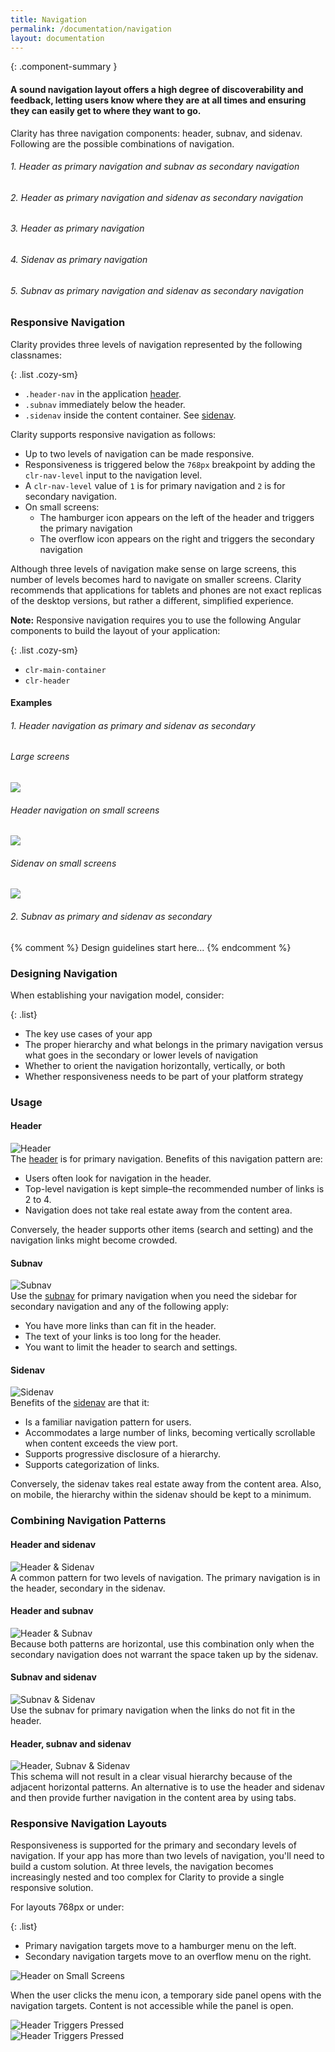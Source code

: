 ```yaml
---
title: Navigation
permalink: /documentation/navigation
layout: documentation
---
```


{: .component-summary }
#### A sound navigation layout offers a high degree of discoverability and feedback, letting users know where they are at all times and ensuring they can easily get to where they want to go.

Clarity has three navigation components: header, subnav, and sidenav.  Following are the possible
combinations of navigation.

###### 1. Header as primary navigation and subnav as secondary navigation
<clr-layout-no-sidenav-demo></clr-layout-no-sidenav-demo>

###### 2. Header as primary navigation and sidenav as secondary navigation
<clr-layout-no-subnav-demo></clr-layout-no-subnav-demo>

###### 3. Header as primary navigation
<clr-layout-only-header-demo></clr-layout-only-header-demo>

###### 4. Sidenav as primary navigation
<clr-layout-only-sidenav-primary></clr-layout-only-sidenav-primary>

###### 5. Subnav as primary navigation and sidenav as secondary navigation
<clr-layout-only-subnav-primary></clr-layout-only-subnav-primary>

### Responsive Navigation

Clarity provides three levels of navigation represented by the following classnames:

{: .list .cozy-sm}
- <code class="clr-code">.header-nav</code> in the application <a href="{{ site.baseurl }}/documentation/header">header</a>.
- <code class="clr-code">.subnav</code> immediately below the header.
- <code class="clr-code">.sidenav</code> inside the content container. See <a href="{{ site.baseurl }}/documentation/sidenav">sidenav</a>.

<p>
    Clarity supports responsive navigation as follows:
</p>
<ul class="list cozy-sm">
    <li>
        Up to two levels of navigation can be made responsive.
    </li>
    <li>
        Responsiveness is triggered below the <code class="clr-code">768px</code> breakpoint by adding the <code class="clr-code">clr-nav-level</code> input to the navigation level.
    </li>
    <li>
        A <code class="clr-code">clr-nav-level</code> value of <code class="clr-code">1</code> is for primary navigation and <code class="clr-code">2</code> is for secondary navigation.
    </li>
    <li>
        On small screens:
        <ul class="list cozy-sm">
            <li>
                The hamburger icon appears on the left of the header and triggers the primary navigation
            </li>
            <li>
                The overflow icon appears on the right and triggers the secondary navigation
            </li>
        </ul>
    </li>
</ul>

<div class="alert alert-info cozy">
    <div class="alert-item">
        <span class="alert-text">
            Although three levels of navigation make sense on large screens, this number of levels becomes hard to navigate on smaller screens. Clarity recommends that applications for tablets and phones are not exact replicas of the desktop versions, but rather a different, simplified experience.
        </span>
    </div>
</div>

**Note:** Responsive navigation requires you to use the following Angular components
to build the layout of your application:

{: .list .cozy-sm}
- <code class="clr-code">clr-main-container</code>
- <code class="clr-code">clr-header</code>

#### Examples

<h6>1. Header navigation as primary and sidenav as secondary</h6>
<div class="row">
    <div class="col-xs-12">
        <h6>Large screens</h6>
        <img class="img-fluid cozy-sm" src="{{ site.baseurl }}/images/documentation/navigation/header_sidenav_large.png?{{ site.time | date: '%s%N' }}"/>
    </div>
    <div class="col-xs-12 col-sm-8 col-md-6">
        <h6>Header navigation on small screens</h6>
        <img class="img-fluid cozy-sm" src="{{ site.baseurl }}/images/documentation/navigation/navLevel1.gif?{{ site.time | date: '%s%N' }}"/>
    </div>
    <div class="col-xs-12 col-sm-8 col-md-6">
        <h6>Sidenav on small screens</h6>
        <img class="img-fluid cozy-sm" src="{{ site.baseurl }}/images/documentation/navigation/navLevel2.gif?{{ site.time | date: '%s%N' }}"/>
    </div>
</div>

<clr-responsive-nav-header-sidenav-demo></clr-responsive-nav-header-sidenav-demo>

<h6>2. Subnav as primary and sidenav as secondary</h6>

<clr-responsive-nav-subnav-sidenav-demo></clr-responsive-nav-subnav-sidenav-demo>

{% comment %}
    Design guidelines start here...
{% endcomment %}

### Designing Navigation

When establishing your navigation model, consider:

{: .list}
- The key use cases of your app
- The proper hierarchy and what belongs in the primary navigation versus what goes in the secondary or lower levels of navigation
- Whether to orient the navigation horizontally, vertically, or both
- Whether responsiveness needs to be part of your platform strategy

<!-- ### Navigation Components

Clarity has three navigation components: header, subnav, and sidenav.  These components:

{: .list}
- Are independent of one another and can be used alone or in combination. This gives you flexibility in designing your navigation schema.
- Support a consistent visual hierarchy between levels of navigation.
- Adapt to changes in screen size according to predefined breakpoints and grid alignment. This responsiveness helps your app scale from small to large screens.
-->

### Usage

#### Header

<div class="row">
    <div class="col-xs-12 col-md-5">
        <img src="{{ site.baseurl }}/images/documentation/app-layout/Header.png?{{ site.time | date: '%s%N' }}" alt="Header"/>
    </div>
    <div class="col-xs-12 col-md-7">
        <div>The <a href="{{ site.baseurl }}/documentation/header">header</a> is for primary navigation. Benefits of this navigation pattern are:</div>
        <ul class="list">
            <li>Users often look for navigation in the header.</li>
            <li>Top-level navigation is kept simple–the recommended number of links is 2 to 4.</li>
            <li>Navigation does not take real estate away from the content area.</li>
        </ul>
        <p>
            Conversely, the header supports other items (search and setting) and the navigation links might become crowded.
        </p>
    </div>
</div>

#### Subnav

<div class="row">
    <div class="col-xs-12 col-md-5">
    <img src="{{ site.baseurl }}/images/documentation/app-layout/subnav.png?{{ site.time | date: '%s%N' }}" alt="Subnav"/>
    </div>
    <div class="col-xs-12 col-md-7">
        <div>
            Use the <a href="{{ site.baseurl }}/documentation/header">subnav</a> for primary navigation when you need the sidebar for secondary navigation and any of the following apply:
        </div>
        <ul class="list">
            <li>You have more links than can fit in the header.</li>
            <li>The text of your links is too long for the header.</li>
            <li>You want to limit the header to search and settings.</li>
        </ul>
        </div>
</div>

#### Sidenav

<div class="row">
    <div class="col-xs-12 col-md-5">
        <img src="{{ site.baseurl }}/images/documentation/app-layout/sidenav.png?{{ site.time | date: '%s%N' }}" alt="Sidenav"/>
    </div>
    <div class="col-xs-12 col-md-7">
        <div>
            Benefits of the <a href="{{ site.baseurl }}/documentation/sidenav">sidenav</a> are that it:
        </div>
        <ul class="list">
            <li>Is a familiar navigation pattern for users.</li>
            <li>Accommodates a large number of links, becoming vertically scrollable when content exceeds the view port.</li>
            <li>Supports progressive disclosure of a hierarchy.</li>
            <li>Supports categorization of links.</li>
        </ul>
        <p>
            Conversely, the sidenav takes real estate away from the content area.  Also, on mobile, the hierarchy within the sidenav should be kept to a minimum.
        </p>
    </div>
</div>

### Combining Navigation Patterns

<h4>Header and sidenav</h4>
<div class="row cozy-sm">
    <div class="col-xs-12 col-md-5">
        <img src="{{ site.baseurl }}/images/documentation/app-layout/header_sidenav.png?{{ site.time | date: '%s%N' }}" alt="Header & Sidenav"/>
    </div>
    <div class="col-xs-12 col-md-7">
        <div>
            A common pattern for two levels of navigation.  
            The primary navigation is in the header, secondary in the sidenav.
        </div>
    </div>
</div>

<h4>Header and subnav</h4>
<div class="row cozy-sm">
    <div class="col-xs-12 col-md-5">
        <img src="{{ site.baseurl }}/images/documentation/app-layout/header_subnav.png?{{ site.time | date: '%s%N' }}" alt="Header & Subnav"/>
    </div>
    <div class="col-xs-12 col-md-7">
        <div>
            Because both patterns are horizontal, use this combination only when the secondary navigation does not warrant the space taken up by the sidenav.
        </div>
    </div>
</div>

<h4>Subnav and sidenav</h4>
<div class="row cozy-sm">
    <div class="col-xs-12 col-md-5">
        <img src="{{ site.baseurl }}/images/documentation/app-layout/subnav_sidenav.png?{{ site.time | date: '%s%N' }}" alt="Subnav & Sidenav"/>
    </div>
    <div class="col-xs-12 col-md-7">
        <div>
            Use the subnav for primary navigation when the links do not fit in the header.
        </div>
    </div>
</div>


<h4>Header, subnav and sidenav</h4>
<div class="row cozy-sm">
    <div class="col-xs-12 col-md-5">
        <img src="{{ site.baseurl }}/images/documentation/app-layout/header_subnav_sidenav.png?{{ site.time | date: '%s%N' }}" alt="Header, Subnav & Sidenav"/>
    </div>
    <div class="col-xs-12 col-md-7">
        <div>
            This schema will not result in a clear visual hierarchy because of the adjacent horizontal patterns. An alternative is to use the header and sidenav and then provide further navigation in the content area by using tabs.
        </div>
    </div>
</div>

<h3 class="cozy">Responsive Navigation Layouts</h3>

Responsiveness is supported for the primary and secondary levels of navigation.  If your app has more than two levels of navigation, you'll need to build a custom solution.  At three levels, the navigation becomes increasingly nested and too complex for Clarity to provide a single responsive solution.

For layouts 768px or under:

{: .list}
- Primary navigation targets move to a hamburger menu on the left.
- Secondary navigation targets move to an overflow menu on the right.

<div class="row cozy-sm">
    <div class="col-xs-12">
        <img src="{{ site.baseurl }}/images/documentation/app-layout/header_small.png?{{ site.time | date: '%s%N' }}" class="img-fluid" alt="Header on Small Screens"/>
    </div>
</div>

When the user clicks the menu icon, a temporary side panel opens with the navigation targets. Content is not accessible while the panel is open.

<div class="row">
    <div class="col-xs-12 col-sm-12 col-md-6 cozy-sm">
        <img src="{{ site.baseurl }}/images/documentation/app-layout/header_nav_level_2.png?{{ site.time | date: '%s%N' }}" class="img-fluid" alt="Header Triggers Pressed"/>
        </div>
        <div class="col-xs-12 col-sm-12 col-md-6 cozy-sm">
        <img src="{{ site.baseurl }}/images/documentation/app-layout/header_nav_level_1.png?{{ site.time | date: '%s%N' }}" class="img-fluid" alt="Header Triggers Pressed"/>
    </div>
</div>
